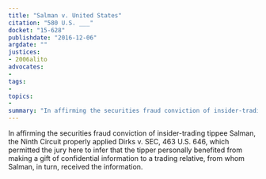 ```yaml
---
title: "Salman v. United States"
citation: "580 U.S. ___"
docket: "15-628"
publishdate: "2016-12-06"
argdate: ""
justices:
- 2006alito
advocates:
- 
tags:
- 
topics:
- 
summary: "In affirming the securities fraud conviction of insider-trading tippee Salman, the Ninth Circuit properly applied Dirks v. SEC, 463 U.S. 646, which permitted the jury here to infer that the tipper personally benefited from making a gift of confidential information to a trading relative, from whom Salman, in turn, received the information."
---
```

In affirming the securities fraud conviction of insider-trading tippee Salman, the Ninth Circuit properly applied Dirks v. SEC, 463 U.S. 646, which permitted the jury here to infer that the tipper personally benefited from making a gift of confidential information to a trading relative, from whom Salman, in turn, received the information.

